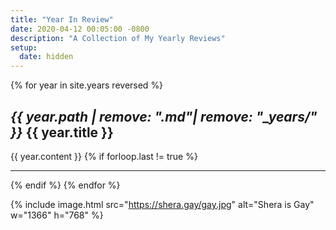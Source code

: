 ```yaml
---
title: "Year In Review"
date: 2020-04-12 00:05:00 -0800
description: "A Collection of My Yearly Reviews"
setup:
  date: hidden
---
```


{% for year in site.years reversed %}
<h2 id="{{ year.path | remove: ".md"| remove: "_years/" }}"><i class="higby">{{ year.path | remove: ".md"| remove: "_years/" }}</i> {{ year.title }}</h2>
{{ year.content }}
{% if forloop.last != true %}
<hr>
{% endif %}
{% endfor %}

<style>
img {
  width: 65%;
}
</style>

{% include image.html src="https://shera.gay/gay.jpg" alt="Shera is Gay" w="1366" h="768" %}
